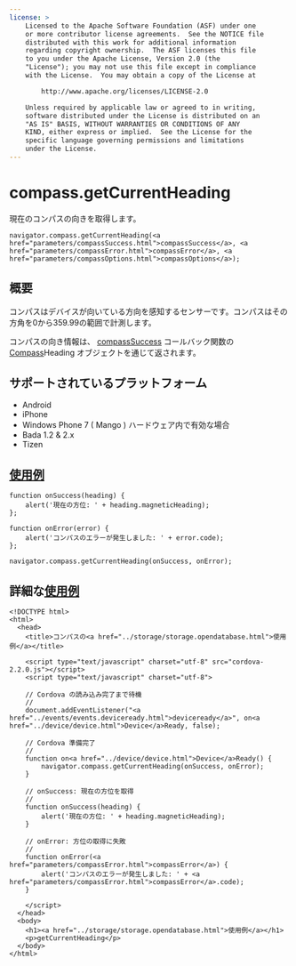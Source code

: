 ```yaml
---
license: >
    Licensed to the Apache Software Foundation (ASF) under one
    or more contributor license agreements.  See the NOTICE file
    distributed with this work for additional information
    regarding copyright ownership.  The ASF licenses this file
    to you under the Apache License, Version 2.0 (the
    "License"); you may not use this file except in compliance
    with the License.  You may obtain a copy of the License at

        http://www.apache.org/licenses/LICENSE-2.0

    Unless required by applicable law or agreed to in writing,
    software distributed under the License is distributed on an
    "AS IS" BASIS, WITHOUT WARRANTIES OR CONDITIONS OF ANY
    KIND, either express or implied.  See the License for the
    specific language governing permissions and limitations
    under the License.
---
```


compass.getCurrentHeading
=========================

現在のコンパスの向きを取得します。

    navigator.compass.getCurrentHeading(<a href="parameters/compassSuccess.html">compassSuccess</a>, <a href="parameters/compassError.html">compassError</a>, <a href="parameters/compassOptions.html">compassOptions</a>);

概要
-----------

コンパスはデバイスが向いている方向を感知するセンサーです。コンパスはその方角を0から359.99の範囲で計測します。

コンパスの向き情報は、 <a href="parameters/compassSuccess.html">compassSuccess</a> コールバック関数の <a href="compass.html">Compass</a>Heading オブジェクトを通じて返されます。

サポートされているプラットフォーム
-------------------

- Android
- iPhone
- Windows Phone 7 ( Mango ) ハードウェア内で有効な場合
- Bada 1.2 & 2.x
- Tizen

<a href="../storage/storage.opendatabase.html">使用例</a>
-------------

    function onSuccess(heading) {
        alert('現在の方位: ' + heading.magneticHeading);
    };

    function onError(error) {
        alert('コンパスのエラーが発生しました: ' + error.code);
    };

    navigator.compass.getCurrentHeading(onSuccess, onError);

詳細な<a href="../storage/storage.opendatabase.html">使用例</a>
------------

    <!DOCTYPE html>
    <html>
      <head>
        <title>コンパスの<a href="../storage/storage.opendatabase.html">使用例</a></title>

        <script type="text/javascript" charset="utf-8" src="cordova-2.2.0.js"></script>
        <script type="text/javascript" charset="utf-8">

        // Cordova の読み込み完了まで待機
        //
        document.addEventListener("<a href="../events/events.deviceready.html">deviceready</a>", on<a href="../device/device.html">Device</a>Ready, false);

        // Cordova 準備完了
        //
        function on<a href="../device/device.html">Device</a>Ready() {
            navigator.compass.getCurrentHeading(onSuccess, onError);
        }

        // onSuccess: 現在の方位を取得
        //
        function onSuccess(heading) {
            alert('現在の方位: ' + heading.magneticHeading);
        }

        // onError: 方位の取得に失敗
        //
        function onError(<a href="parameters/compassError.html">compassError</a>) {
            alert('コンパスのエラーが発生しました: ' + <a href="parameters/compassError.html">compassError</a>.code);
        }

        </script>
      </head>
      <body>
        <h1><a href="../storage/storage.opendatabase.html">使用例</a></h1>
        <p>getCurrentHeading</p>
      </body>
    </html>

